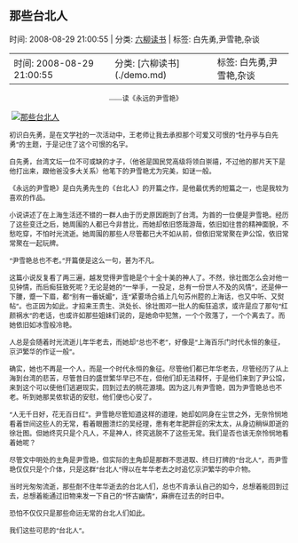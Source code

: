 
<h2>那些台北人</h2>

<span class="time SG_txtc">时间: 2008-08-29 21:00:55 | 分类: [六柳读书](./demo.md) | 标签: 白先勇,尹雪艳,杂谈</span>

<table>
    <tbody>
        <tr>
            <td>时间: 2008-08-29 21:00:55</td>
            <td>分类: [六柳读书](./demo.md) </td>
            <td> 标签: 白先勇,尹雪艳,杂谈 </td>
        </tr>
    </tbody>
</table>
<div class="articalContent" id="sina_keyword_ad_area2">
<p><span style="TEXT-INDENT: 2em; FONT-FAMILY: 宋体; mso-ascii-font-family: 'Times New Roman'; mso-hansi-font-family: 'Times New Roman'">
<font style="FONT-SIZE: 12px"> <wbr/> <wbr/> <wbr/> <wbr/> <wbr/> <wbr/> <wbr/> <wbr/> <wbr/> <wbr/>
     <wbr/> <wbr/> <wbr/> <wbr/> <wbr/> <wbr/> <wbr/> <wbr/> <wbr/> <wbr/> <wbr/> <wbr/> <wbr/> <wbr/> <wbr/> <wbr/> <wbr/> <wbr/> <wbr/> <wbr/> <wbr/> <wbr/> <wbr/> <wbr/> <wbr/> <wbr/> <wbr/> <wbr/> <wbr/> <wbr/> <wbr/> <wbr/> <wbr/> <wbr/> <wbr/> <wbr/> <wbr/> <wbr/> <wbr/> <wbr/> <wbr/> <wbr/> <wbr/> <wbr/> <wbr/> <wbr/> <wbr/>
     <wbr/> <wbr/> <wbr/>——读《永远的尹雪艳》</font></span></p>
<p> <wbr/><a href="http://s7.sinaimg.cn/orignal/497675f2g5598dcd9a7c6" target="_blank"><img alt="那些台北人" real_src="http://s7.sinaimg.cn/bmiddle/497675f2g5598dcd9a7c6" src="http://s7.sinaimg.cn/bmiddle/497675f2g5598dcd9a7c6" title="那些台北人"/></a></p>
<p><font style="FONT-SIZE: 12px">初识白先勇，是在文学社的一次活动中，王老师让我去承担那个可爱又可恨的“牡丹亭与白先勇”的主题，于是记住了这个可恨的名字。</font></p>
<p><font style="FONT-SIZE: 12px">白先勇，台湾文坛一位不可或缺的才子，（他爸是国民党高级将领白崇禧，不过他的那片天下是他打出来，跟他爸没多大关系）他笔下的尹雪艳尤为完美，如谜一般。</font></p>
<p><font style="FONT-SIZE: 12px">《永远的尹雪艳》是白先勇先生的《台北人》的开篇之作，是他最优秀的短篇之一，也是我较为喜欢的作品。</font></p>
<p><font style="FONT-SIZE: 12px">小说讲述了在上海生活还不错的一群人由于历史原因跑到了台湾。为首的一位便是尹雪艳。经历了这些变迁之后，她周围的人都已今非昔比，而她却依旧悠哉游哉，依旧如往昔的精神面貌，不愁吃穿，不怕时光流逝。她周围的那些人尽管都已大不如从前，但依旧常常聚在尹公馆，依旧常常聚在一起玩牌。</font></p>
<p><font style="FONT-SIZE: 12px">“尹雪艳总也不老。”开篇便是这么一句，甚为不凡。</font></p>
<p><font style="FONT-SIZE: 12px">这篇小说反复看了两三遍，越发觉得尹雪艳是个十全十美的神人了。不然，徐壮图怎么会对他一见钟情，而后痴狂致死呢？无论是她的“一举手，一投足，总有一份世人不及的风情”，还是伸一下腰，蹙一下眉，都“别有一番妩媚”，连“紧要场合插上几句苏州腔的上海话，也又中听、又熨帖”。也正因为如此，才招来王贵生、洪处长、徐壮图邓一批人的痴狂追求，或许是应了那句“红颜祸水”的老话，也或许如那些姐妹们说的，是她命中犯煞，一个个败落了，一个个离去了。而她依旧如冰雪般冷艳。</font></p>
<p><font style="FONT-SIZE: 12px">人总是会随着时光流逝儿年华老去，而她却“总也不老”，好像是“上海百乐门时代永恒的象征，京沪繁华的作证一般”。</font></p>
<p><font style="FONT-SIZE: 12px">确实，她也不再是一个人，而是一个时代永恒的象征。尽管他们都已年华老去，尽管经历了从上海到台湾的悲苦，尽管昔日的盛世繁华早已不在，但他们却无法释怀，于是他们来到了尹公馆，来到这个可以使他们逃避现实，回到过去的桃花源境。因为这儿有尹雪艳，因为尹雪艳总也不老。听到她那吴侬软语的安慰，他们便也心安了。</font></p>
<p><font style="FONT-SIZE: 12px">“人无千日好，花无百日红”。尹雪艳尽管知道这样的道理，她却如同身在尘世之外，无奈怜悯地看着世间这些人的无常，看着眼圈溃烂的吴经理，患有老年肥胖症的宋太太，从身边稍纵即逝的徐壮图。但她终究只是个凡人，不是神人，终究逃脱不了这些无常。我们是否也该无奈怜悯地看着她呢？</font></p>
<p><font style="FONT-SIZE: 12px">尽管文中明处的主角是尹雪艳，但实际的主角却是那群不思进取、终日打牌的“台北人”，而尹雪艳仅仅只是个介体，只是这群“台北人”得以在年华老去之时追忆京沪繁华的中介物。</font></p>
<p><font style="FONT-SIZE: 12px">当时光匆匆流逝，那些耐不住年华逝去的台北人们，总也不肯承认自己的如今，总想着能回到过去，总想着能通过旧物来发一下自己的“怀古幽情”，麻痹在过去的时日中。</font></p>
<p><font style="FONT-SIZE: 12px">恐怕不仅仅只是那些命运无常的台北人们如此。</font></p>
<p><font style="FONT-SIZE: 12px">我们这些可悲的“台北人”。</font></p>
</div>
